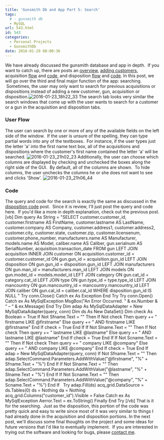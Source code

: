 ```yaml
---
title: 'Gunsmith Db and App Part 5: Search'
tags:
  # - gunsmith db
  - MySQL
url: 543.html
id: 543
categories:
  - Personal Projects
  - GunsmithDb
date: 2016-01-29 08:00:36
---
```


We have already discussed the gunsmith database and app in depth.  If you want to catch up, there are posts an [overview](/gunsmith-db-and-app-part-1-overview/), [adding customers](/gunsmith-db-and-app-part-2-adding-customers/), acquisition [flow](/gunsmith-db-and-app-part-3-1-acquisition-flow/) and [code](/gunsmith-db-and-app-part-3-2-acquisition-code/), and disposition [flow](/gunsmith-db-and-app-part-4-1-disposition-flow/) and [code](/gunsmith-db-and-app-part-4-2-disposition-code/). In this post, we will go over the third and final major function of the app: searching.  Sometimes, the user may only want to search for previous acquisitions or dispositions instead of adding a new customer, gun, acquisition or disposition.![2016-01-23_18h22_33](/wp-content/uploads/2016/01/2016-01-23_18h22_33.png) The search tab looks very similar the search windows that come up with the user wants to search for a customer or a gun in the acquisition and disposition tabs.

### User Flow

The user can search by one or more of any of the available fields on the left side of the window.  If the user is unsure of the spelling, they can type partial words into any of the textboxes.  For instance, if the user types just the letter 'a' into the first name text box, all of the acquisitions and dispositions where the customer's first name contained the letter 'a' will be searched. ![2016-01-23_21h02_23](/wp-content/uploads/2016/01/2016-01-23_21h02_23.png) Additionally, the user can choose which columns are displayed by checking and unchecked the boxes along the right side of the GUI.  By default, all of the columns are shown.  To hide columns, the user unchecks the columns he or she does not want to see and clicks 'Show'. ![2016-01-23_21h06_44](/wp-content/uploads/2016/01/2016-01-23_21h06_44.png)

### Code

The query and code for the search is exactly the same as discussed in the [disposition code](/gunsmith-db-and-app-part-4-2-disposition-code/) post.  Since it is review, I'll just post the query and code here.  If you'd like a more in depth explanation, check out the previous post. \[vb\] Dim query As String = "SELECT customer.customer\_id, customer.firstname AS FirstName, customer.lastname AS LastName, customer.company AS Company, customer.address1, customer.address2, customer.city, customer.state, customer.zip, customer.licensenum, customer.phone\_number, manufacturers.name AS Manufacturer, models.name AS Model, caliber.name AS Caliber, gun.serialnum AS SerialNumber, acquisition.transaction\_date FROM gun LEFT JOIN acquisition INNER JOIN customer ON acquisition.customer\_id = customer.customer\_id ON gun.gun\_id = acquisition.gun\_id LEFT JOIN disposition ON gun.gun\_id = disposition.gun\_id LEFT JOIN manufacturers ON gun.man\_id = manufacturers.man\_id LEFT JOIN models ON gun.model\_id = models.model\_id LEFT JOIN category ON gun.cat\_id = category.cat\_id LEFT JOIN type ON gun.type\_id = type.type\_id LEFT JOIN mancountry ON gun.mancountry\_id = mancountry.mancountry\_id LEFT JOIN caliber ON gun.cal\_id = caliber.cal\_id WHERE disposition.gun\_id IS NULL " Try conn.Close() Catch ex As Exception End Try Try conn.Open() Catch ex As MySqlException MsgBox("An Error Occurred. " & ex.Number & “ – “ & ex.Message) End Try Dim adap As MySqlDataAdapter = New MySqlDataAdapter(query, conn) Dim ds As New DataSet() Dim check As Boolean = True If Not Sfname.Text = "" Then If Not check Then query += " firstname LIKE @firstname" Else query += " AND firstname LIKE @firstname" End If check = True End If If Not Slname.Text = "" Then If Not check Then query += " lastname LIKE @lastname" Else query += " AND lastname LIKE @lastname" End If check = True End If If Not Scname.Text = "" Then If Not check Then query += " company LIKE @company" Else query += " AND company LIKE @company" End If check = True End If   adap = New MySqlDataAdapter(query, conn) If Not Sfname.Text = "" Then adap.SelectCommand.Parameters.AddWithValue("@firstname", "%" + Sfname.Text + "%") End If If Not Slname.Text = "" Then adap.SelectCommand.Parameters.AddWithValue("@lastname", "%" + Slname.Text + "%") End If If Not Scname.Text = "" Then adap.SelectCommand.Parameters.AddWithValue("@company", "%" + Scname.Text + "%") End If   Try adap.Fill(ds) acq\_grid.DataSource = ds.Tables(0) ds = Nothing da = Nothing acq\_grid.Columns("customer_id").Visible = False Catch ex As MySqlException Aerror.Text = ex.ToString() Finally End Try \[/vb\] That is it for the searching.  Just as the disposition, this portion of the code was pretty quick and easy to write since most of it was very similar to things I had already done in the acquisition and disposition portions. In the next post, we'll discuss some final thoughts on the project and some ideas for future versions that I'd like to eventually implement.  If you are interested in trying out the software and looking for bugs, please [contact me](/contact/).
